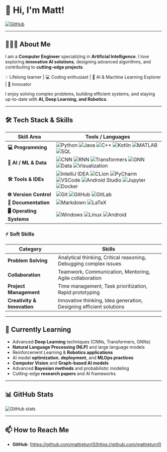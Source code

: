 # 👋 Hi, I'm Matt!

[![GitHub](https://img.shields.io/badge/GitHub-Matt-black?style=flat&logo=github)](https://github.com/mattreturn1)  

---

## 🧑🏻‍💻 About Me

I am a **Computer Engineer** specializing in **Artificial Intelligence**. I love exploring **innovative AI solutions**, designing advanced algorithms, and contributing to **cutting-edge projects**.  

💡 Lifelong learner | 💻 Coding enthusiast | 🤖 AI & Machine Learning Explorer | 🚀 Innovator  

I enjoy solving complex problems, building efficient systems, and staying up-to-date with **AI, Deep Learning, and Robotics**.

---

## 🛠️ Tech Stack & Skills

| Skill Area | Tools / Languages |
|------------|-----------------|
| **💻 Programming** | ![Python](https://img.shields.io/badge/Python-3776AB?style=flat&logo=python&logoColor=white) ![Java](https://img.shields.io/badge/Java-007396?style=flat&logo=java&logoColor=white) ![C++](https://img.shields.io/badge/C++-00599C?style=flat&logo=c%2B%2B&logoColor=white) ![Kotlin](https://img.shields.io/badge/Kotlin-0095D5?style=flat&logo=kotlin&logoColor=white) ![MATLAB](https://img.shields.io/badge/MATLAB-0076A8?style=flat&logo=mathworks&logoColor=white) ![SQL](https://img.shields.io/badge/SQL-4479A1?style=flat&logo=mysql&logoColor=white) |
| **🤖 AI / ML & Data** | ![CNN](https://img.shields.io/badge/CNN-FF6F61?style=flat) ![RNN](https://img.shields.io/badge/RNN-F7DF1E?style=flat) ![Transformers](https://img.shields.io/badge/Transformers-6F42C1?style=flat) ![GNN](https://img.shields.io/badge/GNN-1DA1F2?style=flat) ![Data](https://img.shields.io/badge/Data%20Analysis-4CAF50?style=flat) ![Visualization](https://img.shields.io/badge/Visualization-F4B400?style=flat) |
| **🛠️ Tools & IDEs** | ![IntelliJ IDEA](https://img.shields.io/badge/IntelliJ-000000?style=flat&logo=intellij-idea&logoColor=white) ![CLion](https://img.shields.io/badge/CLion-000000?style=flat&logo=clion&logoColor=white) ![PyCharm](https://img.shields.io/badge/PyCharm-000000?style=flat&logo=pycharm&logoColor=white)![VSCode](https://img.shields.io/badge/VSCode-007ACC?style=flat&logo=visual-studio-code&logoColor=white) ![Android Studio](https://img.shields.io/badge/Android%20Studio-3DDC84?style=flat&logo=android&logoColor=white) ![Jupyter](https://img.shields.io/badge/Jupyter-F37626?style=flat&logo=jupyter&logoColor=white) ![Docker](https://img.shields.io/badge/Docker-2496ED?style=flat&logo=docker&logoColor=white) |
| **🌐 Version Control** | ![Git](https://img.shields.io/badge/Git-F05032?style=flat&logo=git&logoColor=white) ![GitHub](https://img.shields.io/badge/GitHub-181717?style=flat&logo=github&logoColor=white) ![GitLab](https://img.shields.io/badge/GitLab-FCA121?style=flat&logo=gitlab&logoColor=white) |
| **📄 Documentation** | ![Markdown](https://img.shields.io/badge/Markdown-000000?style=flat&logo=markdown&logoColor=white) ![LaTeX](https://img.shields.io/badge/LaTeX-008080?style=flat&logo=latex&logoColor=white) |
| **🖥️ Operating Systems** | ![Windows](https://img.shields.io/badge/Windows-0078D6?style=flat&logo=windows&logoColor=white) ![Linux](https://img.shields.io/badge/Linux-FCC624?style=flat&logo=linux&logoColor=black) ![Android](https://img.shields.io/badge/Android-3DDC84?style=flat&logo=android&logoColor=white) |

### ⚡ Soft Skills

| Category | Skills |
|----------|--------|
| **Problem Solving** | Analytical thinking, Critical reasoning, Debugging complex issues |
| **Collaboration** | Teamwork, Communication, Mentoring, Agile collaboration |
| **Project Management** | Time management, Task prioritization, Rapid prototyping |
| **Creativity & Innovation** | Innovative thinking, Idea generation, Designing efficient solutions |


---

## 🌱 Currently Learning
- Advanced **Deep Learning** techniques (CNNs, Transformers, GNNs)  
- **Natural Language Processing (NLP)** and large language models  
- Reinforcement Learning & **Robotics applications**  
- AI model **optimization**, **deployment**, and **MLOps practices**  
- **Computer Vision** and **Graph-based AI models**  
- Advanced **Bayesian methods** and probabilistic modeling  
- Cutting-edge **research papers** and AI frameworks


---

## 📊 GitHub Stats

![GitHub stats](https://github-readme-stats.vercel.app/api?username=mattreturn1&show_icons=true&theme=radical&hide_title=true)

---

## 📫 How to Reach Me
- **GitHub**: [https://github.com/mattreturn1](https://github.com/mattreturn1)
